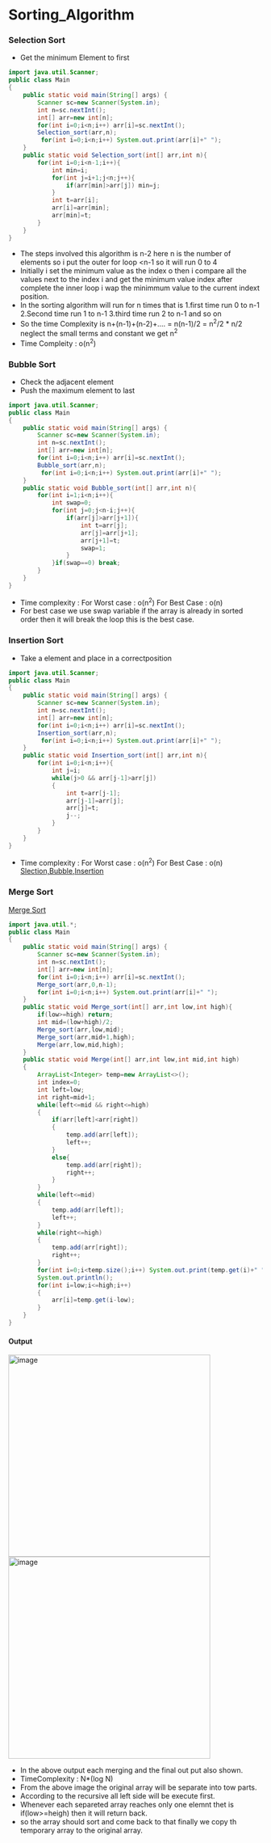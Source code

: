 # Sorting_Algorithm
### Selection Sort
- Get the minimum Element to first 
```java
import java.util.Scanner;
public class Main
{
	public static void main(String[] args) {
	    Scanner sc=new Scanner(System.in);
	    int n=sc.nextInt();
	    int[] arr=new int[n];
	    for(int i=0;i<n;i++) arr[i]=sc.nextInt();
	    Selection_sort(arr,n);
	     for(int i=0;i<n;i++) System.out.print(arr[i]+" ");
	}
	public static void Selection_sort(int[] arr,int n){
	    for(int i=0;i<n-1;i++){
	        int min=i;
	        for(int j=i+1;j<n;j++){
	            if(arr[min]>arr[j]) min=j;
	        }
	        int t=arr[i];
	        arr[i]=arr[min];
	        arr[min]=t;
	    }
	}
}
```
- The steps involved this algorithm is n-2 here n is the number of elements so i put the outer for loop <n-1 so it will run 0 to 4
- Initially i set the minimum value as the index o then i compare all the values next to the index i and get the minimum value index after complete the inner loop i wap the minimmum value
  to the current indext position.
- In the sorting algorithm will run for n times that is
      1.first time run 0 to n-1
      2.Second time run 1 to n-1
      3.third time run 2 to n-1 and so on
- So the time Complexity is n+(n-1)+(n-2)+.... = n(n-1)/2 = n<sup>2</sup>/2 * n/2 neglect the small terms and constant we get n<sup>2</sup> 
- Time Compleity : o(n<sup>2</sup>)
### Bubble Sort
- Check the adjacent element
- Push the maximum element to last
```java
import java.util.Scanner;
public class Main
{
	public static void main(String[] args) {
	    Scanner sc=new Scanner(System.in);
	    int n=sc.nextInt();
	    int[] arr=new int[n];
	    for(int i=0;i<n;i++) arr[i]=sc.nextInt();
	    Bubble_sort(arr,n);
	     for(int i=0;i<n;i++) System.out.print(arr[i]+" ");
	}
	public static void Bubble_sort(int[] arr,int n){
	    for(int i=1;i<n;i++){
	        int swap=0;
	        for(int j=0;j<n-i;j++){
	            if(arr[j]>arr[j+1]){
	                int t=arr[j];
	                arr[j]=arr[j+1];
	                arr[j+1]=t;
	                swap=1;
	            }
	        }if(swap==0) break;
	    }
	}
}
```
- Time complexity :
    For Worst case : o(n<sup>2</sup>)
    For Best Case : o(n)
- For best case we use swap variable if the array is already in sorted order then it will break the loop this is the best case.
### Insertion Sort
- Take a element and place in a correctposition
```java
import java.util.Scanner;
public class Main
{
	public static void main(String[] args) {
	    Scanner sc=new Scanner(System.in);
	    int n=sc.nextInt();
	    int[] arr=new int[n];
	    for(int i=0;i<n;i++) arr[i]=sc.nextInt();
	    Insertion_sort(arr,n);
	     for(int i=0;i<n;i++) System.out.print(arr[i]+" ");
	}
	public static void Insertion_sort(int[] arr,int n){
	    for(int i=0;i<n;i++){
	        int j=i;
	        while(j>0 && arr[j-1]>arr[j])
	        {
	            int t=arr[j-1];
	            arr[j-1]=arr[j];
	            arr[j]=t;
	            j--;
	        }
	    }
	}
}
```
- Time complexity :
    For Worst case : o(n<sup>2</sup>)
    For Best Case : o(n)
[Slection,Bubble,Insertion](https://www.youtube.com/watch?v=HGk_ypEuS24&list=PLgUwDviBIf0oF6QL8m22w1hIDC1vJ_BHz&index=14)
### Merge Sort
[Merge Sort](https://www.youtube.com/watch?v=ogjf7ORKfd8&list=PLgUwDviBIf0oF6QL8m22w1hIDC1vJ_BHz&index=15)
```java
import java.util.*;
public class Main
{
	public static void main(String[] args) {
	    Scanner sc=new Scanner(System.in);
	    int n=sc.nextInt();
	    int[] arr=new int[n];
	    for(int i=0;i<n;i++) arr[i]=sc.nextInt();
	    Merge_sort(arr,0,n-1);
	    for(int i=0;i<n;i++) System.out.print(arr[i]+" ");
	}
	public static void Merge_sort(int[] arr,int low,int high){
	    if(low>=high) return;
	    int mid=(low+high)/2;
	    Merge_sort(arr,low,mid);
	    Merge_sort(arr,mid+1,high);
	    Merge(arr,low,mid,high);
	}
	public static void Merge(int[] arr,int low,int mid,int high)
	{
	    ArrayList<Integer> temp=new ArrayList<>();
	    int index=0;
	    int left=low;
	    int right=mid+1;
	    while(left<=mid && right<=high)
	    {
	        if(arr[left]<arr[right])
	        {
	            temp.add(arr[left]);
	            left++;
	        }
	        else{
	            temp.add(arr[right]);
	            right++;
	        }
	    }
	    while(left<=mid)
	    {
	        temp.add(arr[left]);
	        left++;
	    }
	    while(right<=high)
	    {
	        temp.add(arr[right]);
	        right++;
	    }
	    for(int i=0;i<temp.size();i++) System.out.print(temp.get(i)+" ");
	    System.out.println();
	    for(int i=low;i<=high;i++)
	    {
	        arr[i]=temp.get(i-low);
	    }
	}
}
```
#### Output
<img width="400" height="400" alt="image" src="https://github.com/user-attachments/assets/75702270-f6f1-4243-aeb3-ea7fa57dcddd">
<img width="400" height="400" alt="image" src="https://github.com/user-attachments/assets/4f48fd01-5311-4963-8c3a-905ceedc2274">

- In the above output each merging and the final out put also shown.
- TimeComplexity : N*(log N)
- From the above image the original array will be separate into tow parts.
- According to the recursive all left side will be execute first.
- Whenever each separeted array reaches only one elemnt thet is if(low>=heigh) then it will return back.
- so the array should sort and come back to that finally we copy th temporary array to the original array.



  
  
